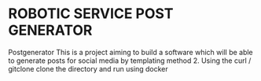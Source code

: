 # ROBOTIC SERVICE POST GENERATOR 
Postgenerator
This is a project aiming to build a software which will be able to generate posts for social media by templating method 
2. Using the curl / gitclone clone the directory and run using docker 
